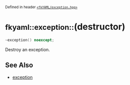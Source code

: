 <small>Defined in header [`<fkYAML/exception.hpp>`](https://github.com/fktn-k/fkYAML/blob/develop/include/fkYAML/exception.hpp)</small>

# <small>fkyaml::exception::</small>(destructor)

```cpp
~exception() noexcept;
```

Destroy an exception.

## **See Also**

* [exception](index.md)
